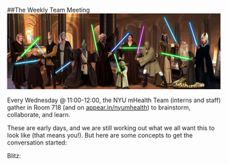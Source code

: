 ##The Weekly Team Meeting  
<img src="/Images/jedi.png" width="500">    

Every Wednesday @ 11:00-12:00, the NYU mHealth Team (interns and staff) gather in Room 718 (and on [appear.in/nyumhealth](https://appear.in/nyumhealth)) to brainstorm, collaborate, and learn.   

These are early days, and we are still working out what we all want this to look like (that means you!). But here are some concepts to get the conversation started:  

Blitz:
